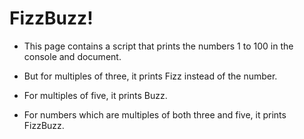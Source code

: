 # FizzBuzz!

* This page contains a script that prints the numbers 1 to 100 in the console and document. 

* But for multiples of three, it prints Fizz instead of the number. 

* For multiples of five, it prints Buzz. 

* For numbers which are multiples of both three and five, it prints FizzBuzz.
